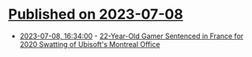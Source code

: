 # [Published on 2023-07-08](index.md)

* [2023-07-08, 16:34:00](https://yro.slashdot.org/story/23/07/08/0125202/22-year-old-gamer-sentenced-in-france-for-2020-swatting-of-ubisofts-montreal-office?utm_source=rss1.0mainlinkanon&utm_medium=feed) - [22-Year-Old Gamer Sentenced in France for 2020 Swatting of Ubisoft's Montreal Office](https://yro.slashdot.org/story/23/07/08/0125202/22-year-old-gamer-sentenced-in-france-for-2020-swatting-of-ubisofts-montreal-office?utm_source=rss1.0mainlinkanon&utm_medium=feed)
